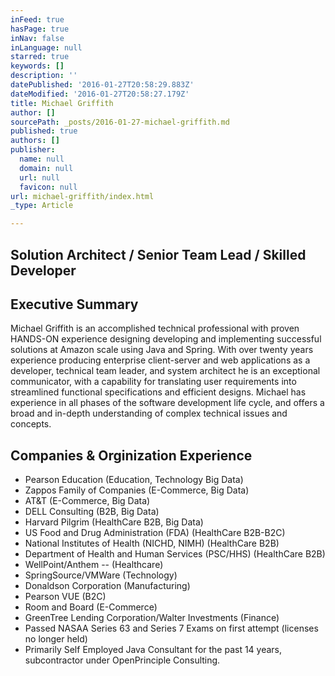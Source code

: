 ```yaml
---
inFeed: true
hasPage: true
inNav: false
inLanguage: null
starred: true
keywords: []
description: ''
datePublished: '2016-01-27T20:58:29.883Z'
dateModified: '2016-01-27T20:58:27.179Z'
title: Michael Griffith
author: []
sourcePath: _posts/2016-01-27-michael-griffith.md
published: true
authors: []
publisher:
  name: null
  domain: null
  url: null
  favicon: null
url: michael-griffith/index.html
_type: Article

---
```

## Solution Architect / Senior Team Lead / Skilled Developer 

## Executive Summary

Michael Griffith is an accomplished technical professional with proven HANDS-ON experience designing developing and implementing successful solutions at Amazon scale using Java and Spring. With over twenty years experience producing enterprise client-server and web applications as a developer, technical team leader, and system architect he is an exceptional communicator, with a capability for translating user requirements into streamlined functional specifications and efficient designs. Michael has experience in all phases of the software development life cycle, and offers a broad and in-depth understanding of complex technical issues and concepts.

## Companies & Orginization Experience

* Pearson Education (Education, Technology Big Data) 
* Zappos Family of Companies (E-Commerce, Big Data) 
* AT&T (E-Commerce, Big Data) 
* DELL Consulting (B2B, Big Data) 
* Harvard Pilgrim (HealthCare B2B, Big Data) 
* US Food and Drug Administration (FDA) (HealthCare B2B-B2C)
* National Institutes of Health (NICHD, NIMH) (HealthCare B2B)
* Department of Health and Human Services (PSC/HHS) (HealthCare B2B) 
* WellPoint/Anthem -- (Healthcare) 
* SpringSource/VMWare (Technology) 
* Donaldson Corporation (Manufacturing) 
* Pearson VUE (B2C) 
* Room and Board (E-Commerce) 
* GreenTree Lending Corporation/Walter Investments (Finance)
* Passed NASAA Series 63 and Series 7 Exams on first attempt (licenses no longer held) 
* Primarily Self Employed Java Consultant for the past 14 years, subcontractor under OpenPrinciple Consulting.